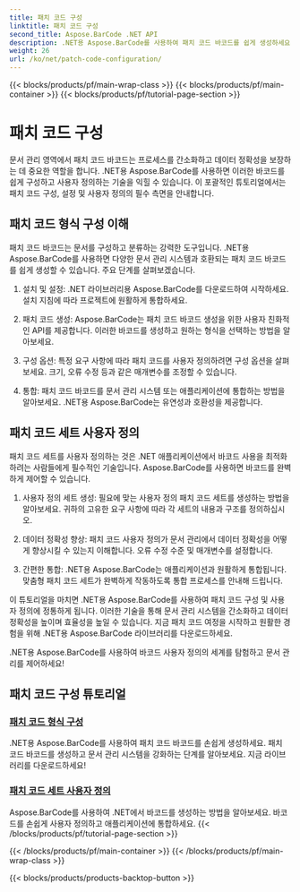 ```yaml
---
title: 패치 코드 구성
linktitle: 패치 코드 구성
second_title: Aspose.BarCode .NET API
description: .NET용 Aspose.BarCode를 사용하여 패치 코드 바코드를 쉽게 생성하세요. Aspose.BarCode 튜토리얼을 통해 패치 코드 형식을 구성하고 사용자 정의하는 방법을 알아보세요.
weight: 26
url: /ko/net/patch-code-configuration/
---
```


{{< blocks/products/pf/main-wrap-class >}}
{{< blocks/products/pf/main-container >}}
{{< blocks/products/pf/tutorial-page-section >}}

# 패치 코드 구성


문서 관리 영역에서 패치 코드 바코드는 프로세스를 간소화하고 데이터 정확성을 보장하는 데 중요한 역할을 합니다. .NET용 Aspose.BarCode를 사용하면 이러한 바코드를 쉽게 구성하고 사용자 정의하는 기술을 익힐 수 있습니다. 이 포괄적인 튜토리얼에서는 패치 코드 구성, 설정 및 사용자 정의의 필수 측면을 안내합니다.

## 패치 코드 형식 구성 이해

패치 코드 바코드는 문서를 구성하고 분류하는 강력한 도구입니다. .NET용 Aspose.BarCode를 사용하면 다양한 문서 관리 시스템과 호환되는 패치 코드 바코드를 쉽게 생성할 수 있습니다. 주요 단계를 살펴보겠습니다.

1. 설치 및 설정: .NET 라이브러리용 Aspose.BarCode를 다운로드하여 시작하세요. 설치 지침에 따라 프로젝트에 원활하게 통합하세요.

2. 패치 코드 생성: Aspose.BarCode는 패치 코드 바코드 생성을 위한 사용자 친화적인 API를 제공합니다. 이러한 바코드를 생성하고 원하는 형식을 선택하는 방법을 알아보세요.

3. 구성 옵션: 특정 요구 사항에 따라 패치 코드를 사용자 정의하려면 구성 옵션을 살펴보세요. 크기, 오류 수정 등과 같은 매개변수를 조정할 수 있습니다.

4. 통합: 패치 코드 바코드를 문서 관리 시스템 또는 애플리케이션에 통합하는 방법을 알아보세요. .NET용 Aspose.BarCode는 유연성과 호환성을 제공합니다.

## 패치 코드 세트 사용자 정의

패치 코드 세트를 사용자 정의하는 것은 .NET 애플리케이션에서 바코드 사용을 최적화하려는 사람들에게 필수적인 기술입니다. Aspose.BarCode를 사용하면 바코드를 완벽하게 제어할 수 있습니다.

1. 사용자 정의 세트 생성: 필요에 맞는 사용자 정의 패치 코드 세트를 생성하는 방법을 알아보세요. 귀하의 고유한 요구 사항에 따라 각 세트의 내용과 구조를 정의하십시오.

2. 데이터 정확성 향상: 패치 코드 사용자 정의가 문서 관리에서 데이터 정확성을 어떻게 향상시킬 수 있는지 이해합니다. 오류 수정 수준 및 매개변수를 설정합니다.

3. 간편한 통합: .NET용 Aspose.BarCode는 애플리케이션과 원활하게 통합됩니다. 맞춤형 패치 코드 세트가 완벽하게 작동하도록 통합 프로세스를 안내해 드립니다.

이 튜토리얼을 마치면 .NET용 Aspose.BarCode를 사용하여 패치 코드 구성 및 사용자 정의에 정통하게 됩니다. 이러한 기술을 통해 문서 관리 시스템을 간소화하고 데이터 정확성을 높이며 효율성을 높일 수 있습니다. 지금 패치 코드 여정을 시작하고 원활한 경험을 위해 .NET용 Aspose.BarCode 라이브러리를 다운로드하세요. 

.NET용 Aspose.BarCode를 사용하여 바코드 사용자 정의의 세계를 탐험하고 문서 관리를 제어하세요!
## 패치 코드 구성 튜토리얼
### [패치 코드 형식 구성](./patch-code-format-configuration/)
.NET용 Aspose.BarCode를 사용하여 패치 코드 바코드를 손쉽게 생성하세요. 패치 코드 바코드를 생성하고 문서 관리 시스템을 강화하는 단계를 알아보세요. 지금 라이브러리를 다운로드하세요!
### [패치 코드 세트 사용자 정의](./patch-code-set-customization/)
Aspose.BarCode를 사용하여 .NET에서 바코드를 생성하는 방법을 알아보세요. 바코드를 손쉽게 사용자 정의하고 애플리케이션에 통합하세요.
{{< /blocks/products/pf/tutorial-page-section >}}

{{< /blocks/products/pf/main-container >}}
{{< /blocks/products/pf/main-wrap-class >}}

{{< blocks/products/products-backtop-button >}}
